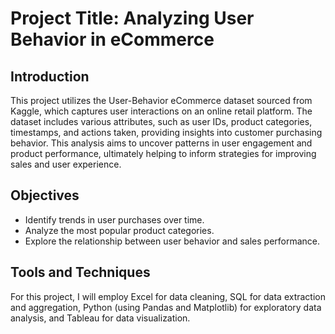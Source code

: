 # Project Title: Analyzing User Behavior in eCommerce

## Introduction
This project utilizes the User-Behavior eCommerce dataset sourced from Kaggle, which captures user interactions on an online retail platform. The dataset includes various attributes, such as user IDs, product categories, timestamps, and actions taken, providing insights into customer purchasing behavior. This analysis aims to uncover patterns in user engagement and product performance, ultimately helping to inform strategies for improving sales and user experience.

## Objectives
- Identify trends in user purchases over time.
- Analyze the most popular product categories.
- Explore the relationship between user behavior and sales performance.

## Tools and Techniques
For this project, I will employ Excel for data cleaning, SQL for data extraction and aggregation, Python (using Pandas and Matplotlib) for exploratory data analysis, and Tableau for data visualization.
